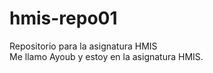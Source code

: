 # hmis-repo01
Repositorio para la asignatura HMIS
<br> Me llamo Ayoub y estoy en la asignatura HMIS.

